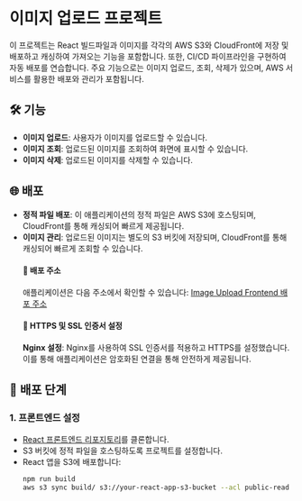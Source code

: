 # 이미지 업로드 프로젝트

이 프로젝트는 React 빌드파일과 이미지를 각각의 AWS S3와 CloudFront에 저장 및 배포하고 캐싱하여 가져오는 기능을 포함합니다. 또한, CI/CD 파이프라인을 구현하여 자동 배포를 연습합니다. 주요 기능으로는 이미지 업로드, 조회, 삭제가 있으며, AWS 서비스를 활용한 배포와 관리가 포함됩니다.


## 🛠️ 기능

- **이미지 업로드**: 사용자가 이미지를 업로드할 수 있습니다.
- **이미지 조회**: 업로드된 이미지를 조회하여 화면에 표시할 수 있습니다.
- **이미지 삭제**: 업로드된 이미지를 삭제할 수 있습니다.

## 🌐 배포

- **정적 파일 배포**: 이 애플리케이션의 정적 파일은 AWS S3에 호스팅되며, CloudFront를 통해 캐싱되어 빠르게 제공됩니다.
- **이미지 관리**: 업로드된 이미지는 별도의 S3 버킷에 저장되며, CloudFront를 통해 캐싱되어 빠르게 조회할 수 있습니다.
  #### 🔗 배포 주소
  애플리케이션은 다음 주소에서 확인할 수 있습니다: [Image Upload Frontend 배포 주소](https://uploader-front.p-e.kr/)
  #### 🔐 HTTPS 및 SSL 인증서 설정
  **Nginx 설정**: Nginx를 사용하여 SSL 인증서를 적용하고 HTTPS를 설정했습니다. 이를 통해 애플리케이션은 암호화된 연결을 통해 안전하게 제공됩니다.


## 🚀 배포 단계

### 1. 프론트엔드 설정

- [React 프론트엔드 리포지토리](https://github.com/nicolao00/ImageUpload-front)를 클론합니다.
- S3 버킷에 정적 파일을 호스팅하도록 프로젝트를 설정합니다.
- React 앱을 S3에 배포합니다:
  ```bash
  npm run build
  aws s3 sync build/ s3://your-react-app-s3-bucket --acl public-read
